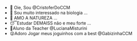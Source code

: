 - 👋 Oie, Sou @CristoferDoCCM
- 👀 Sou muito interessado na biologia ...
- 🌱 AMO A NATUREZA ...
- :sleeping:Estudar DEMAISS não e meu forte ...
- :star_struck:Aluno da Teacher @LucianaMisturini
- :stuck_out_tongue_winking_eye:Adoro Jogar meus joguinhos com a best @GabizinhaCCM
<!---
CristoferDoCCM/CristoferDoCCM is a ✨ special ✨ repository because its `README.md` (this file) appears on your GitHub profile.
You can click the Preview link to take a look at your changes.
--->
